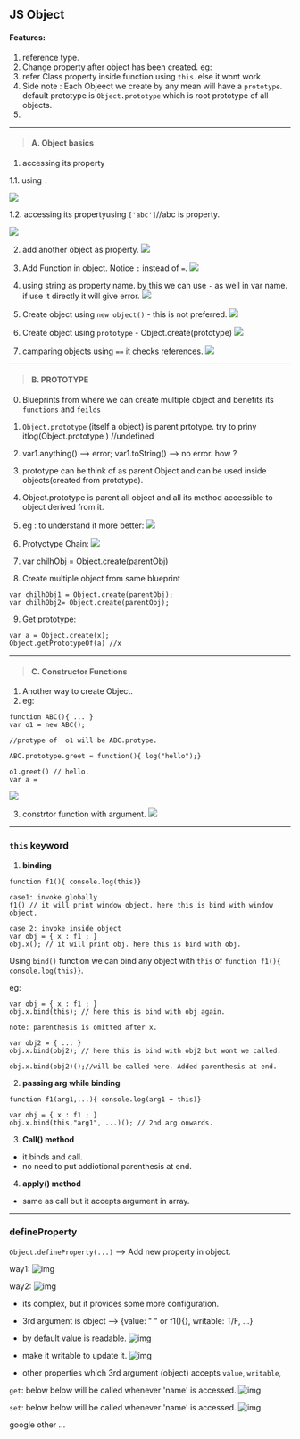 ## JS Object

#### Features:
1. reference type.
2. Change property after object has been created. eg:
3. refer Class property inside function using `this`. else it wont work.
4. Side note : Each Objeect we create by any mean will have a `prototype`. default prototype is `Object.prototype` which is root prototype of all objects.
5. 
***

> #### A. Object basics

1. accessing its property 

1.1. using `.`

![](https://github.com/lekhrajdinkar/javaScript/blob/master/Notes/asset/obj2.PNG)

1.2. accessing its propertyusing `['abc']`//abc is property.

![](https://github.com/lekhrajdinkar/javaScript/blob/master/Notes/asset/obj1.PNG)

2. add another object as property.
![](https://github.com/lekhrajdinkar/javaScript/blob/master/Notes/asset/obj3.PNG)

3. Add Function in object. Notice `:` instead of `=`.
![](https://github.com/lekhrajdinkar/javaScript/blob/master/Notes/asset/obj4.PNG)

4. using string as property name. by this we can use `-` as well in var name. if use it directly it will give error.
![](https://github.com/lekhrajdinkar/javaScript/blob/master/Notes/asset/obj5.PNG)

5. Create object using `new object()` - this is not preferred.
![](https://github.com/lekhrajdinkar/javaScript/blob/master/Notes/asset/obj6.PNG)

6. Create object using `prototype` - Object.create(prototype)
![](https://github.com/lekhrajdinkar/javaScript/blob/master/Notes/asset/obj8.PNG)

7. camparing objects using `==` it checks references.
![](https://github.com/lekhrajdinkar/javaScript/blob/master/Notes/asset/obj7.PNG)

***

> #### B. PROTOTYPE

0. Blueprints from where we can create multiple object and benefits its `functions` and   `feilds`
1. `Object.prototype` (itself a object) is parent prtotype. try to priny itlog(Object.prototype ) //undefined
2. var1.anything() --> error; var1.toString() --> no error. how ?
3. prototype can be think of as parent Object and can be used inside objects(created from prototype).
4. Object.prototype is parent all object and all its method accessible to object derived from it.
5. eg : to understand it more better:
![](https://github.com/lekhrajdinkar/javaScript/blob/master/Notes/asset/obj9.PNG)
6. Protyotype Chain:
![](https://github.com/lekhrajdinkar/javaScript/blob/master/Notes/asset/proto1.PNG)

7. var chilhObj = Object.create(parentObj)

8. Create multiple object from same blueprint
```
var chilhObj1 = Object.create(parentObj);
var chilhObj2= Object.create(parentObj);
```

9. Get prototype:
```
var a = Object.create(x);
Object.getPrototypeOf(a) //x
```
***

> #### C. Constructor Functions
1. Another way to create Object.
2. eg:
```
function ABC(){ ... }
var o1 = new ABC();

//protype of  o1 will be ABC.protype.

ABC.prototype.greet = function(){ log("hello");}

o1.greet() // hello.
var a =
```
![](https://github.com/lekhrajdinkar/javaScript/blob/master/Notes/asset/con1.PNG)

3. constrtor function with argument.
![](https://github.com/lekhrajdinkar/javaScript/blob/master/Notes/asset/con2.PNG)

***

### `this` keyword

1. **binding**
```
function f1(){ console.log(this)} 

case1: invoke globally
f1() // it will print window object. here this is bind with window object.

case 2: invoke inside object
var obj = { x : f1 ; }
obj.x(); // it will print obj. here this is bind with obj.
```
Using `bind()` function we can bind any object with `this` of `function f1(){ console.log(this)}`.

eg: 
```
var obj = { x : f1 ; }
obj.x.bind(this); // here this is bind with obj again.

note: parenthesis is omitted after x.

var obj2 = { ... }
obj.x.bind(obj2); // here this is bind with obj2 but wont we called.

obj.x.bind(obj2)();//will be called here. Added parenthesis at end.
```

2. **passing arg while binding**
```
function f1(arg1,...){ console.log(arg1 + this)} 

var obj = { x : f1 ; }
obj.x.bind(this,"arg1", ...)(); // 2nd arg onwards.
```

3. **Call() method**
- it binds and call.
- no need to put addiotional parenthesis at end.

4. **apply() method**
- same as call but  it accepts argument in array.

***

### defineProperty
`Object.defineProperty(...)` --> Add new property in object.

way1:
![img](https://github.com/lekhrajdinkar/javaScript/blob/master/Notes/asset/img/01.JPG)

way2:
![img](https://github.com/lekhrajdinkar/javaScript/blob/master/Notes/asset/img/02.JPG)
- its complex, but it provides some more configuration.
- 3rd argument is object --> {value: " " or f1(){}, writable: T/F, ...}
- by default  value is readable.
![img](https://github.com/lekhrajdinkar/javaScript/blob/master/Notes/asset/img/03.JPG)
- make it writable to update it.
![img](https://github.com/lekhrajdinkar/javaScript/blob/master/Notes/asset/img/04.JPG)

- other properties which 3rd argument (object) accepts
`value`, `writable`, 

`get`: below below will be called whenever 'name' is accessed.
![img](https://github.com/lekhrajdinkar/javaScript/blob/master/Notes/asset/img/05.JPG)

`set`: below below will be called whenever 'name' is accessed.
![img](https://github.com/lekhrajdinkar/javaScript/blob/master/Notes/asset/img/06.JPG)

google other ...









